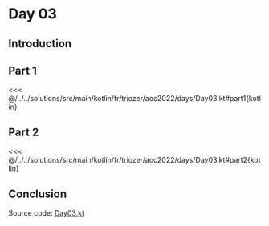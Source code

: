 # Day 03

## Introduction

## Part 1

<<< @/../../solutions/src/main/kotlin/fr/triozer/aoc2022/days/Day03.kt#part1{kotlin}

## Part 2

<<< @/../../solutions/src/main/kotlin/fr/triozer/aoc2022/days/Day03.kt#part2{kotlin}

## Conclusion

Source
code: [Day03.kt](https://github.com/triozer/aoc-2022/tree/main/solutions/src/main/kotlin/fr/triozer/aoc2022/days/Day03.kt)
